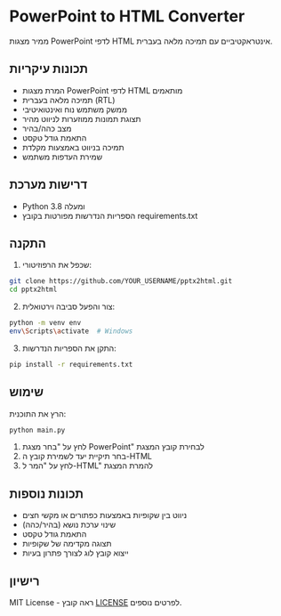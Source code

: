 # PowerPoint to HTML Converter

ממיר מצגות PowerPoint לדפי HTML אינטראקטיביים עם תמיכה מלאה בעברית.

## תכונות עיקריות

- המרת מצגות PowerPoint לדפי HTML מותאמים
- תמיכה מלאה בעברית (RTL)
- ממשק משתמש נוח ואינטואיטיבי
- תצוגת תמונות ממוזערות לניווט מהיר
- מצב כהה/בהיר
- התאמת גודל טקסט
- תמיכה בניווט באמצעות מקלדת
- שמירת העדפות משתמש

## דרישות מערכת

- Python 3.8 ומעלה
- הספריות הנדרשות מפורטות בקובץ requirements.txt

## התקנה

1. שכפל את הרפוזיטורי:
```bash
git clone https://github.com/YOUR_USERNAME/pptx2html.git
cd pptx2html
```

2. צור והפעל סביבה וירטואלית:
```bash
python -m venv env
env\Scripts\activate  # Windows
```

3. התקן את הספריות הנדרשות:
```bash
pip install -r requirements.txt
```

## שימוש

הרץ את התוכנית:
```bash
python main.py
```

1. לחץ על "בחר מצגת PowerPoint" לבחירת קובץ המצגת
2. בחר תיקיית יעד לשמירת קובץ ה-HTML
3. לחץ על "המר ל-HTML" להמרת המצגת

## תכונות נוספות

- ניווט בין שקופיות באמצעות כפתורים או מקשי חצים
- שינוי ערכת נושא (בהיר/כהה)
- התאמת גודל טקסט
- תצוגה מקדימה של שקופיות
- ייצוא קובץ לוג לצורך פתרון בעיות

## רישיון

MIT License - ראה קובץ [LICENSE](LICENSE) לפרטים נוספים.
